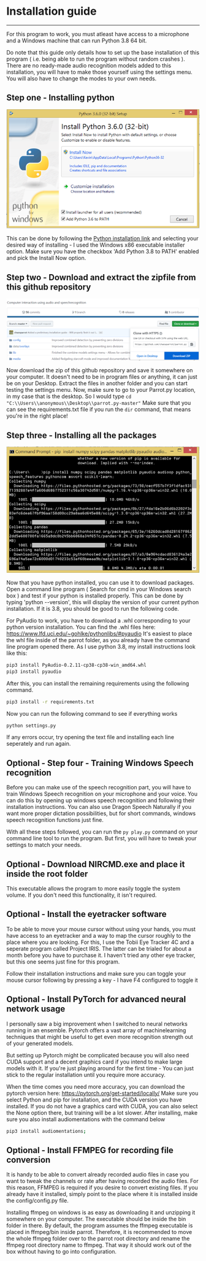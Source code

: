 # Installation guide
-----------

For this program to work, you must atleast have access to a microphone and a Windows machine that can run Python 3.8 64 bit.

Do note that this guide only details how to set up the base installation of this program ( i.e. being able to run the program without random crashes ). 
There are no ready-made audio recognition models added to this installation, you will have to make those yourself using the settings menu.
You will also have to change the modes to your own needs.

Step one - Installing python
----------

![Installing python](media/install-python.png)

This can be done by following the [Python installation link](https://www.python.org/downloads/release/python-380/) and selecting your desired way of installing - I used the Windows x86 executable installer option.
Make sure you have the checkbox 'Add Python 3.8 to PATH' enabled and pick the Install Now option. 

Step two - Download and extract the zipfile from this github repository
---------------

![Extracting parrot.py](media/install-parrotpy.png)

Now download the zip of this github repository and save it somewhere on your computer. It doesn't need to be in program files or anything, it can just be on your Desktop.
Extract the files in another folder and you can start testing the settings menu.
Now, make sure to go to your Parrot.py location, in my case that is the desktop. So I would type `cd "C:\\Users\\anonymous\\Desktop\\parrot.py-master"` 
Make sure that you can see the requirements.txt file if you run the `dir` command, that means you're in the right place!

Step three - Installing all the packages
---------

![Installing packages](media/install-libs.png)

Now that you have python installed, you can use it to download packages. Open a command line program ( Search for cmd in your Windows search box ) and test if your python is installed properly.
This can be done by typing 'python --version', this will display the version of your current python installation. If it is 3.8, you should be good to run the following code.

For PyAudio to work, you have to download a .whl corresponding to your python version installation.
You can find the .whl files here: https://www.lfd.uci.edu/~gohlke/pythonlibs/#pyaudio
It's easiest to place the whl file inside of the parrot folder, as you already have the command line program opened there.
As I use python 3.8, my install instructions look like this:

```bash
pip3 install PyAudio-0.2.11-cp38-cp38-win_amd64.whl
pip3 install pyaudio
```

After this, you can install the remaining requirements using the following command.

```bash
pip3 install -r requirements.txt
```

Now you can run the following command to see if everything works

```bash
python settings.py
```

If any errors occur, try opening the text file and installing each line seperately and run again.

Optional - Step four - Training Windows Speech recognition
---------------

Before you can make use of the speech recognition part, you will have to train Windows Speech recognition on your microphone and your voice.
You can do this by opening up windows speech recognition and following their installation instructions. 
You can also use Dragon Speech Naturally if you want more proper dictation possibilities, but for short commands, windows speech recognition functions just fine.

With all these steps followed, you can run the `py play.py` command on your command line tool to run the program. But first, you will have to tweak your settings to match your needs. 

Optional - Download NIRCMD.exe and place it inside the root folder
----------------

This executable allows the program to more easily toggle the system volume. If you don't need this functionality, it isn't required.

Optional - Install the eyetracker software
---------------

To be able to move your mouse cursor without using your hands, you must have access to an eyetracker and a way to map the cursor roughly to the place where you are looking.
For this, I use the Tobii Eye Tracker 4C and a seperate program called Project IRIS. The latter can be trialed for about a month before you have to purchase it.
I haven't tried any other eye tracker, but this one seems just fine for this program.

Follow their installation instructions and make sure you can toggle your mouse cursor following by pressing a key - I have F4 configured to toggle it

Optional - Install PyTorch for advanced neural network usage
----------------

I personally saw a big improvement when I switched to neural networks running in an ensemble. 
Pytorch offers a vast array of machinelearning techniques that might be useful to get even more recognition strength out of your generated models. 

But setting up Pytorch might be complicated because you will also need CUDA support and a decent graphics card if you intend to make large models with it.
If you're just playing around for the first time - You can just stick to the regular installation until you require more accuracy.

When the time comes you need more accuracy, you can download the pytorch version here: https://pytorch.org/get-started/locally/ 
Make sure you select Python and pip for installation, and the CUDA version you have installed. If you do not have a graphics card with CUDA, you can also select the None option there, but training will be a lot slower.
After installing, make sure you also install audiomentations with the command below


```bash
pip3 install audiomentations;
```

Optional - Install FFMPEG for recording file conversion
----------------

It is handy to be able to convert already recorded audio files in case you want to tweak the channels or rate after having recorded the audio files.
For this reason, FFMPEG is required if you desire to convert existing files.
If you already have it installed, simply point to the place where it is installed inside the config/config.py file.

Installing ffmpeg on windows is as easy as downloading it and unzipping it somewhere on your computer. The executable should be inside the bin folder in there.
By default, the program assumes the ffmpeg executable is placed in ffmpeg/bin inside parrot.
Therefore, it is recommended to move the whole ffmpeg folder over to the parrot root directory and rename the ffmpeg root directory name to ffmpeg. 
That way it should work out of the box without having to go into configuration.